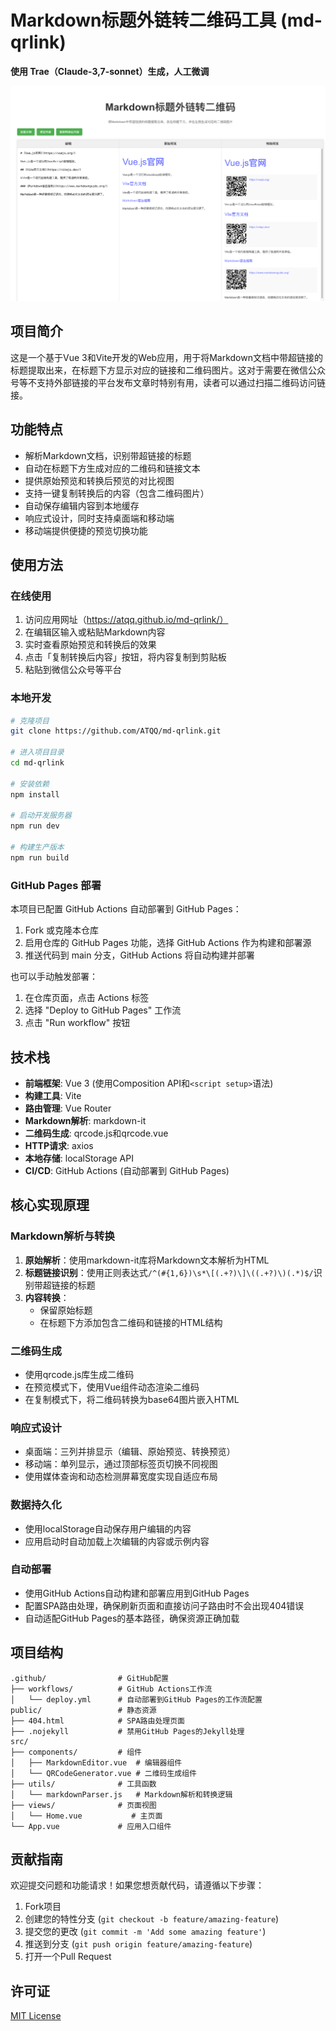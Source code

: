 # Markdown标题外链转二维码工具 (md-qrlink)

**使用 Trae（Claude-3,7-sonnet）生成，人工微调**

![示例](./image.png)

## 项目简介

这是一个基于Vue 3和Vite开发的Web应用，用于将Markdown文档中带超链接的标题提取出来，在标题下方显示对应的链接和二维码图片。这对于需要在微信公众号等不支持外部链接的平台发布文章时特别有用，读者可以通过扫描二维码访问链接。

## 功能特点

- 解析Markdown文档，识别带超链接的标题
- 自动在标题下方生成对应的二维码和链接文本
- 提供原始预览和转换后预览的对比视图
- 支持一键复制转换后的内容（包含二维码图片）
- 自动保存编辑内容到本地缓存
- 响应式设计，同时支持桌面端和移动端
- 移动端提供便捷的预览切换功能

## 使用方法

### 在线使用

1. 访问应用网址（https://atqq.github.io/md-qrlink/）
2. 在编辑区输入或粘贴Markdown内容
3. 实时查看原始预览和转换后的效果
4. 点击「复制转换后内容」按钮，将内容复制到剪贴板
5. 粘贴到微信公众号等平台

### 本地开发

```bash
# 克隆项目
git clone https://github.com/ATQQ/md-qrlink.git

# 进入项目目录
cd md-qrlink

# 安装依赖
npm install

# 启动开发服务器
npm run dev

# 构建生产版本
npm run build
```

### GitHub Pages 部署

本项目已配置 GitHub Actions 自动部署到 GitHub Pages：

1. Fork 或克隆本仓库
2. 启用仓库的 GitHub Pages 功能，选择 GitHub Actions 作为构建和部署源
3. 推送代码到 main 分支，GitHub Actions 将自动构建并部署

也可以手动触发部署：

1. 在仓库页面，点击 Actions 标签
2. 选择 "Deploy to GitHub Pages" 工作流
3. 点击 "Run workflow" 按钮

## 技术栈

- **前端框架**: Vue 3 (使用Composition API和`<script setup>`语法)
- **构建工具**: Vite
- **路由管理**: Vue Router
- **Markdown解析**: markdown-it
- **二维码生成**: qrcode.js和qrcode.vue
- **HTTP请求**: axios
- **本地存储**: localStorage API
- **CI/CD**: GitHub Actions (自动部署到 GitHub Pages)

## 核心实现原理

### Markdown解析与转换

1. **原始解析**：使用markdown-it库将Markdown文本解析为HTML
2. **标题链接识别**：使用正则表达式`/^(#{1,6})\s*\[(.+?)\]\((.+?)\)(.*)$/`识别带超链接的标题
3. **内容转换**：
   - 保留原始标题
   - 在标题下方添加包含二维码和链接的HTML结构

### 二维码生成

- 使用qrcode.js库生成二维码
- 在预览模式下，使用Vue组件动态渲染二维码
- 在复制模式下，将二维码转换为base64图片嵌入HTML

### 响应式设计

- 桌面端：三列并排显示（编辑、原始预览、转换预览）
- 移动端：单列显示，通过顶部标签页切换不同视图
- 使用媒体查询和动态检测屏幕宽度实现自适应布局

### 数据持久化

- 使用localStorage自动保存用户编辑的内容
- 应用启动时自动加载上次编辑的内容或示例内容

### 自动部署

- 使用GitHub Actions自动构建和部署应用到GitHub Pages
- 配置SPA路由处理，确保刷新页面和直接访问子路由时不会出现404错误
- 自动适配GitHub Pages的基本路径，确保资源正确加载

## 项目结构

```
.github/                # GitHub配置
├── workflows/          # GitHub Actions工作流
│   └── deploy.yml      # 自动部署到GitHub Pages的工作流配置
public/                 # 静态资源
├── 404.html            # SPA路由处理页面
├── .nojekyll           # 禁用GitHub Pages的Jekyll处理
src/
├── components/         # 组件
│   ├── MarkdownEditor.vue  # 编辑器组件
│   └── QRCodeGenerator.vue # 二维码生成组件
├── utils/              # 工具函数
│   └── markdownParser.js   # Markdown解析和转换逻辑
├── views/              # 页面视图
│   └── Home.vue           # 主页面
└── App.vue             # 应用入口组件
```

## 贡献指南

欢迎提交问题和功能请求！如果您想贡献代码，请遵循以下步骤：

1. Fork项目
2. 创建您的特性分支 (`git checkout -b feature/amazing-feature`)
3. 提交您的更改 (`git commit -m 'Add some amazing feature'`)
4. 推送到分支 (`git push origin feature/amazing-feature`)
5. 打开一个Pull Request

## 许可证

[MIT License](LICENSE)
